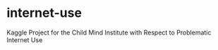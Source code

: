 # internet-use
Kaggle Project for the Child Mind Institute with Respect to Problematic Internet Use

